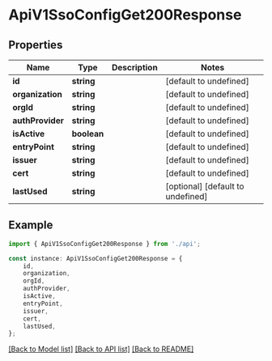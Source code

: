 # ApiV1SsoConfigGet200Response


## Properties

Name | Type | Description | Notes
------------ | ------------- | ------------- | -------------
**id** | **string** |  | [default to undefined]
**organization** | **string** |  | [default to undefined]
**orgId** | **string** |  | [default to undefined]
**authProvider** | **string** |  | [default to undefined]
**isActive** | **boolean** |  | [default to undefined]
**entryPoint** | **string** |  | [default to undefined]
**issuer** | **string** |  | [default to undefined]
**cert** | **string** |  | [default to undefined]
**lastUsed** | **string** |  | [optional] [default to undefined]

## Example

```typescript
import { ApiV1SsoConfigGet200Response } from './api';

const instance: ApiV1SsoConfigGet200Response = {
    id,
    organization,
    orgId,
    authProvider,
    isActive,
    entryPoint,
    issuer,
    cert,
    lastUsed,
};
```

[[Back to Model list]](../README.md#documentation-for-models) [[Back to API list]](../README.md#documentation-for-api-endpoints) [[Back to README]](../README.md)

